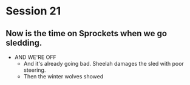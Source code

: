 # Session 21
## Now is the time on Sprockets when we go sledding.
* AND WE'RE OFF
	* And it's already going bad. Sheelah damages the sled with poor steering.
	* Then the winter wolves showed
<!--stackedit_data:
eyJoaXN0b3J5IjpbMzQ4MjEwNzY3LDkxNTQxNDQwMiw1NTY2ND
A4OSwtMjA2NDMxNjgwOF19
-->